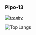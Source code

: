 ### Pipo-13

[![trophy](https://github-profile-trophy.vercel.app/?username=pipo-13&theme=onedark)](https://github.com/pipo-13/github-profile-trophy)

![Top Langs](https://github-readme-stats.vercel.app/api/top-langs/?username=pipo-13&layout=pie&count_weight=0.5&theme=dark)
